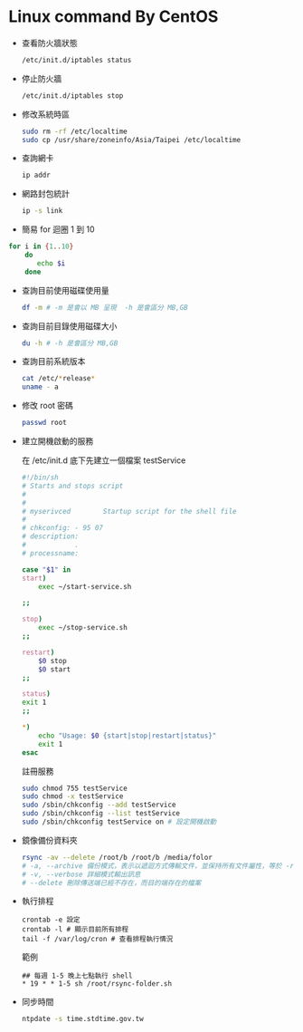 # Linux command By CentOS


- 查看防火牆狀態

	```sh
	/etc/init.d/iptables status
	```
	
- 停止防火牆

	```sh
	/etc/init.d/iptables stop 
	```
- 修改系統時區

	```sh
	sudo rm -rf /etc/localtime
	sudo cp /usr/share/zoneinfo/Asia/Taipei /etc/localtime
	```
	
- 查詢網卡

	```sh
	ip addr
	```
	
- 網路封包統計

	```sh
	ip -s link
	```
 
- 簡易 for 迴圈 1 到 10

 ```sh
 for i in {1..10}
	 do
		echo $i
	 done
 ```
 
- 查詢目前使用磁碟使用量

	```sh
	df -m # -m 是會以 MB 呈現  -h 是會區分 MB,GB
	```
	
- 查詢目前目錄使用磁碟大小

	```sh
	du -h # -h 是會區分 MB,GB
	```

- 查詢目前系統版本

	```sh
	cat /etc/*release*
	uname - a
	```
	
- 修改 root 密碼

	```sh
	passwd root
	```
- 建立開機啟動的服務

	在 /etc/init.d 底下先建立一個檔案 testService

	``` sh
	#!/bin/sh
	# Starts and stops script
	#
	#
	# myserivced        Startup script for the shell file
	#
	# chkconfig: - 95 07
	# description: 
	#            .
	# processname:

	case "$1" in
	start)
	    exec ~/start-service.sh

	;;

	stop)
	    exec ~/stop-service.sh
	;;

	restart)
	    $0 stop
	    $0 start
	;;

	status)
	exit 1
	;;

	*)
	    echo "Usage: $0 {start|stop|restart|status}"
	    exit 1
	esac
	```
	
	註冊服務
	
	```sh
	sudo chmod 755 testService
	sudo chmod -x testService
	sudo /sbin/chkconfig --add testService
	sudo /sbin/chkconfig --list testService
	sudo /sbin/chkconfig testService on # 設定開機啟動
	```
	
- 鏡像備份資料夾

	``` sh
	rsync -av --delete /root/b /root/b /media/folor
	# -a, --archive 備份模式，表示以遞迴方式傳輸文件，並保持所有文件屬性，等於 -rlptgoD（沒有 -H）
	# -v, --verbose 詳細模式輸出訊息
	# --delete 刪除傳送端已經不存在，而目的端存在的檔案
	```
- 執行排程

	```
	crontab -e 設定
	crontab -l # 顯示目前所有排程
	tail -f /var/log/cron # 查看排程執行情況
	```
	
	範例
	
	```
	## 每週 1-5 晚上七點執行 shell
	* 19 * * 1-5 sh /root/rsync-folder.sh
	```
	
- 同步時間

	``` sh 
	ntpdate -s time.stdtime.gov.tw
	```
